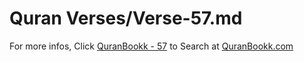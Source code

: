# Quran Verses/Verse-57.md 

For more infos, Click [QuranBookk - 57](https://www.quranbookk.com/quran/search?q=57) to Search at [QuranBookk.com](http://quranbookk.com/)